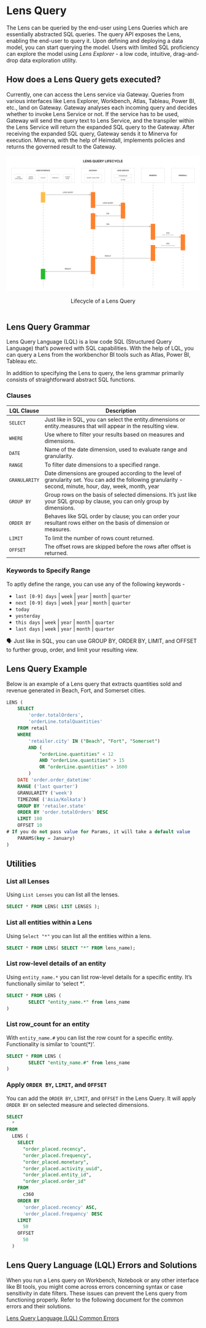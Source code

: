 # Lens Query

The Lens can be queried by the end-user using Lens Queries which are essentially abstracted SQL queries. The query API exposes the Lens, enabling the end-user to query it. Upon defining and deploying a data model, you can start querying the model. Users with limited SQL proficiency can explore the model using *Lens Explorer -* a low code, intuitive, drag-and-drop data exploration utility. 

## How does a Lens Query gets executed?

Currently, one can access the Lens service via Gateway. Queries from various interfaces like Lens Explorer, Workbench, Atlas, Tableau, Power BI, etc., land on Gateway. Gateway analyses each incoming query and decides whether to invoke Lens Service or not. If the service has to be used, Gateway will send the query text to Lens Service, and the transpiler within the Lens Service will return the expanded SQL query to the Gateway. After receiving the expanded SQL query, Gateway sends it to Minerva for execution. Minerva, with the help of Heimdall, implements policies and returns the governed result to the Gateway.
 
<center>

![Picture](./lens_query/query_lifecycle.png)

</center>

<figcaption align = "center">Lifecycle of a Lens Query</figcaption>
<br>


## Lens Query Grammar
Lens Query Language (LQL) is a low code SQL (Structured Query Language) that’s powered with SQL capabilities. With the help of LQL, you can query a Lens from the workbenchor BI tools such as Atlas, Power BI, Tableau etc. 

In addition to specifying the Lens to query, the lens grammar primarily consists of straightforward abstract SQL functions.

### **Clauses**

| LQL Clause | Description |
| --- | --- |
| `SELECT` | Just like in SQL, you can select the entity.dimensions or entity.measures that will appear in the resulting view. |
| `WHERE` | Use where to filter your results based on measures and dimensions. |
| `DATE` | Name of the date dimension, used to evaluate range and granularity. |
| `RANGE` | To filter date dimensions to a specified range.  |
| `GRANULARITY` | Date dimensions are grouped according to the level of granularity set. You can add the following granularity -second, minute, hour, day, week, month, year |
| `GROUP BY` | Group rows on the basis of selected dimensions. It’s just like your SQL group by clause, you can only group by dimensions. |
| `ORDER BY` | Behaves like SQL order by clause; you can order your resultant rows either on the basis of dimension or measures. |
| `LIMIT` | To limit the number of rows count returned. |
| `OFFSET` | The offset rows are skipped before the rows after offset is returned. |

### **Keywords to Specify Range**

To aptly define the range, you can use any of the following keywords -

- `last [0-9] days` | `week` | `year` | `month` | `quarter`
- `next [0-9] days` | `week` | `year` | `month` | `quarter`
- `today`
- `yesterday`
- `this days` | `week` | `year` | `month` | `quarter`
- `last days` | `week` | `year` | `month` | `quarter`


<aside class=callout>
🗣 Just like in SQL, you can use GROUP BY, ORDER BY, LIMIT, and OFFSET to further group, order, and limit your resulting view. </aside>

## Lens Query Example
Below is an example of a Lens query that extracts quantities sold and revenue generated in Beach, Fort, and Somerset cities.

```sql
LENS (
    SELECT  
        'order.totalOrders',
        'orderLine.totalQuantities'
    FROM retail
    WHERE
        'retailer.city' IN ("Beach", "Fort", "Somerset")
        AND (
            "orderLine.quantities" < 12
            AND "orderLine.quantities" > 15
            OR "orderLine.quantities" > 1600
        )
    DATE 'order.order_datetime' 
    RANGE ('last quarter') 
    GRANULARITY ('week') 
    TIMEZONE ('Asia/Kolkata')
    GROUP BY 'retailer.state'
    ORDER BY 'order.totalOrders' DESC
    LIMIT 100 
    OFFSET 10 
# If you do not pass value for Params, it will take a default value
    PARAMS(key = January)
)
```

## Utilities

### **List all Lenses**

Using `List Lenses` you can list all the lenses.

```sql
SELECT * FROM LENS( LIST LENSES );
```

### **List all entities within a Lens**

Using `Select "*"` you can list all the entities within a lens.

```sql
SELECT * FROM LENS( SELECT "*" FROM lens_name);
```

### **List row-level details of an entity**

Using `entity_name.*` you can list row-level details for a specific entity. It’s functionally similar to ‘select *’.

```sql
SELECT * FROM LENS (
		SELECT "entity_name.*" from lens_name
)
```

### **List row_count for an entity**

With `entity_name.#` you can list the row count for a specific entity. Functionality is similar to ‘count(*)’.

```sql
SELECT * FROM LENS (
		SELECT "entity_name.#" from lens_name
)
```

### **Apply `ORDER BY`, `LIMIT`, and `OFFSET`**

You can add the `ORDER BY`, `LIMIT`, and `OFFSET` in the Lens Query. It will apply `ORDER BY` on selected measure and selected dimensions.

```sql
SELECT
  *
FROM
  LENS (
    SELECT
      "order_placed.recency",
      "order_placed.frequency",
      "order_placed.monetary",
      "order_placed.activity_uuid",
      "order_placed.entity_id",
      "order_placed.order_id"
    FROM
      c360
    ORDER BY
      'order_placed.recency' ASC,
      'order_placed.frequency' DESC
    LIMIT
      50
    OFFSET
      50
  )
```
## Lens Query Language (LQL) Errors and Solutions
When you run a Lens query on Workbench, Notebook or any other interface like BI tools, you might come across errors concerning syntax or case sensitivity in date filters. These issues can prevent the Lens query from functioning properly. Refer to the following document for the common errors and their solutions.

[Lens Query Language (LQL) Common Errors](lens_query/lens_query_language_error.md)